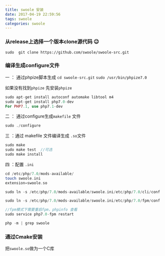 ```yaml
---
title: swoole 安装
date: 2017-04-19 22:59:56
tags: swoole
categories: swoole
---
```


### 从release上选择一个版本clone源代码 :wink:

`sudo  git clone https://github.com/swoole/swoole-src.git`
  
### 编译生成configure文件

一 ： 通过phpize脚本生成
 `cd swoole-src.git`
 `sudo /usr/bin/phpize7.0`
  
如果没有找到`phpize` 先安装`phpize`

```php
sudo apt-get install autoconf automake libtool m4
sudo apt-get install php7.0-dev
For PHP7.1, use php7.1-dev
```
<!-- more -->

二 ：  通过configure生成`makefile` 文件

```php 
sudo ./configure 
```

三 ：通过 makefile 文件编译生成 `.so`文件

```php
sudo make
sudo make test  //可选
sudo make install
```
四 ：配置 `.ini`

```php
cd /etc/php/7.0/mods-available/
touch swoole.ini
extension=swoole.so

sudo ln -s /etc/php/7.0/mods-available/swoole.ini/etc/php/7.0/cli/conf.d/swoole.ini

sudo ln -s /etc/php/7.0/mods-available/swoole.ini/etc/php/7.0/fpm/conf.d/swoole.ini

//fpm模式下需要重启fpm，phpinfo 查看
sudo service php7.0-fpm restart

php -m | grep swoole
```

### 通过Cmake安装

把`swoole.so`做为一个C库
